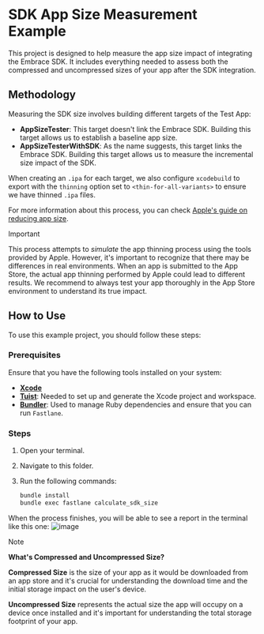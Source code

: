 # SDK App Size Measurement Example

This project is designed to help measure the app size impact of integrating the Embrace SDK. It includes everything needed to assess both the compressed and uncompressed sizes of your app after the SDK integration.

## Methodology

Measuring the SDK size involves building different targets of the Test App:
- **AppSizeTester**: This target doesn't link the Embrace SDK. Building this target allows us to establish a baseline app size.
- **AppSizeTesterWithSDK**: As the name suggests, this target links the Embrace SDK. Building this target allows us to measure the incremental size impact of the SDK.

When creating an `.ipa` for each target, we also configure `xcodebuild` to export with the `thinning` option set to `<thin-for-all-variants>` to ensure we have thinned `.ipa` files.

For more information about this process, you can check [Apple's guide on reducing app size](https://developer.apple.com/documentation/xcode/reducing-your-app-s-size).

> [!IMPORTANT] 
> This process attempts to _simulate_ the app thinning process using the tools provided by Apple. However, it's important to recognize that there may be differences in real environments. When an app is submitted to the App Store, the actual app thinning performed by Apple could lead to different results. We recommend to always test your app thoroughly in the App Store environment to understand its true impact.

## How to Use

To use this example project, you should follow these steps:

### Prerequisites

Ensure that you have the following tools installed on your system:
- **[Xcode](https://developer.apple.com/xcode/)**
- **[Tuist](https://github.com/tuist/tuist/)**: Needed to set up and generate the Xcode project and workspace.
- **[Bundler](https://bundler.io/)**: Used to manage Ruby dependencies and ensure that you can run `Fastlane`.

### Steps

1. Open your terminal.
2. Navigate to this folder.
3. Run the following commands:

    ```bash
    bundle install
    bundle exec fastlane calculate_sdk_size
    ```
When the process finishes, you will be able to see a report in the terminal like this one:
![image](https://github.com/user-attachments/assets/78191c20-3d35-4259-94c7-a11e986de2a3)

> [!NOTE]  
> **What's Compressed and Uncompressed Size?**
> 
> **Compressed Size** is the size of your app as it would be downloaded from an app store and it's crucial for understanding the download time and the initial storage impact on the user's device.
> 
> **Uncompressed Size** represents the actual size the app will occupy on a device once installed and it's important for understanding the total storage footprint of your app.
